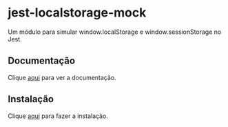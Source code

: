 # jest-localstorage-mock

Um módulo para simular window.localStorage e window.sessionStorage no Jest.

## Documentação

Clique [aqui](https://github.com/clarkbw/jest-localstorage-mock) para ver a documentação.

## Instalação

Clique [aqui](https://www.npmjs.com/package/jest-localstorage-mock) para fazer a instalação.